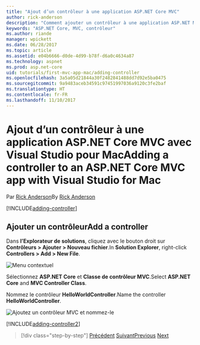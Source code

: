 ```yaml
---
title: "Ajout d’un contrôleur à une application ASP.NET Core MVC"
author: rick-anderson
description: "Comment ajouter un contrôleur à une application ASP.NET MVC de base avec Visual Studio pour Mac"
keywords: "ASP.NET Core, MVC, contrôleur"
ms.author: riande
manager: wpickett
ms.date: 06/28/2017
ms.topic: article
ms.assetid: e04b6666-d0de-4d99-b78f-d6a0c4634a87
ms.technology: aspnet
ms.prod: asp.net-core
uid: tutorials/first-mvc-app-mac/adding-controller
ms.openlocfilehash: 3a5a05d21844a30f2482841488dd7d92e5ba0475
ms.sourcegitcommit: 9a9483aceb34591c97451997036a9120c3fe2baf
ms.translationtype: HT
ms.contentlocale: fr-FR
ms.lasthandoff: 11/10/2017
---
```

# <a name="adding-a-controller-to-an-aspnet-core-mvc-app-with-visual-studio-for-mac"></a><span data-ttu-id="d5e5a-104">Ajout d’un contrôleur à une application ASP.NET Core MVC avec Visual Studio pour Mac</span><span class="sxs-lookup"><span data-stu-id="d5e5a-104">Adding a controller to an ASP.NET Core MVC app with Visual Studio for Mac</span></span>

<span data-ttu-id="d5e5a-105">Par [Rick Anderson](https://twitter.com/RickAndMSFT)</span><span class="sxs-lookup"><span data-stu-id="d5e5a-105">By [Rick Anderson](https://twitter.com/RickAndMSFT)</span></span>

[!INCLUDE[adding-controller](../../includes/mvc-intro/adding-controller1.md)]

## <a name="add-a-controller"></a><span data-ttu-id="d5e5a-106">Ajouter un contrôleur</span><span class="sxs-lookup"><span data-stu-id="d5e5a-106">Add a controller</span></span> 

<span data-ttu-id="d5e5a-107">Dans **l’Explorateur de solutions**, cliquez avec le bouton droit sur **Contrôleurs > Ajouter > Nouveau fichier**.</span><span class="sxs-lookup"><span data-stu-id="d5e5a-107">In **Solution Explorer**, right-click **Controllers > Add > New File**.</span></span>

![Menu contextuel](adding-controller/_static/add_controller.png)

<span data-ttu-id="d5e5a-109">Sélectionnez **ASP.NET Core** et **Classe de contrôleur MVC**.</span><span class="sxs-lookup"><span data-stu-id="d5e5a-109">Select **ASP.NET Core** and **MVC Controller Class**.</span></span>

<span data-ttu-id="d5e5a-110">Nommez le contrôleur **HelloWorldController**.</span><span class="sxs-lookup"><span data-stu-id="d5e5a-110">Name the controller **HelloWorldController**.</span></span>

![Ajoutez un contrôleur MVC et nommez-le](adding-controller/_static/ac.png)

[!INCLUDE[adding-controller2](../../includes/mvc-intro/adding-controller2.md)]

>[!div class="step-by-step"]
<span data-ttu-id="d5e5a-112">[Précédent](../first-mvc-app/start-mvc.md)
[Suivant](adding-view.md)</span><span class="sxs-lookup"><span data-stu-id="d5e5a-112">[Previous](../first-mvc-app/start-mvc.md)
[Next](adding-view.md)</span></span>

